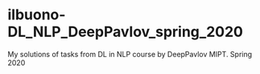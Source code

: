 # ilbuono-DL_NLP_DeepPavlov_spring_2020
My solutions of tasks from DL in NLP course by DeepPavlov MIPT. Spring 2020
